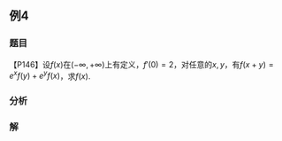 ## 例4
### 题目
【P146】设$f(x)$在$(-\infty, +\infty)$上有定义，$f'(0) = 2$，对任意的$x, y$，有$f(x + y) = e^x f(y) + e^y f(x)$，求$f(x)$.
### 分析

### 解